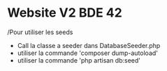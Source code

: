 # Website V2 BDE 42

/Pour utiliser les seeds
 - Call la classe a seeder dans DatabaseSeeder.php
 - utiliser la commande 'composer dump-autoload'
 - utiliser la commande 'php artisan db:seed'